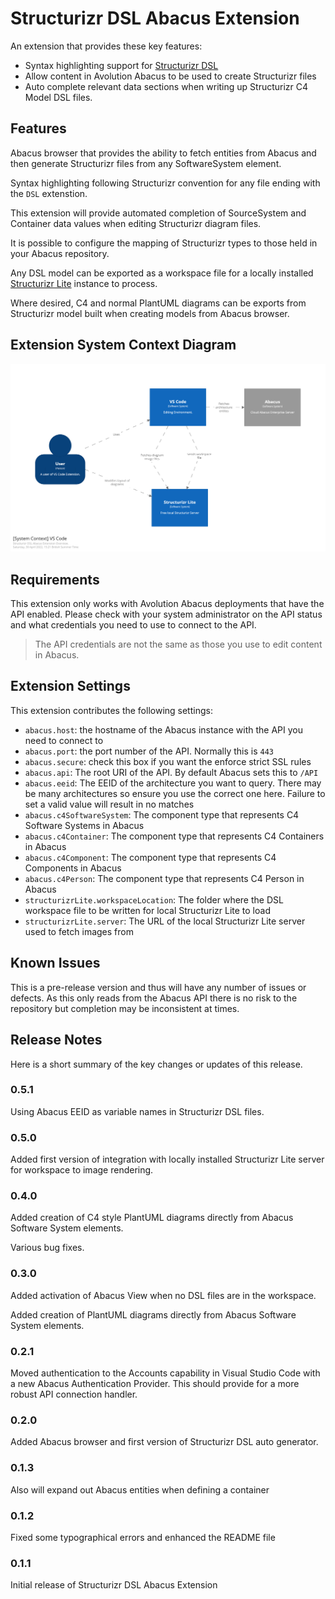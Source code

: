 # Structurizr DSL Abacus Extension

An extension that provides these key features:

* Syntax highlighting support for [Structurizr DSL](https://github.com/structurizr/dsl)
* Allow content in Avolution Abacus to be used to create Structurizr files
* Auto complete relevant data sections when writing up Structurizr C4 Model DSL files.

## Features

Abacus browser that provides the ability to fetch entities from Abacus and then generate Structurizr files from any SoftwareSystem element.

Syntax highlighting following Structurizr convention for any file ending with the `DSL` extenstion.

This extension will provide automated completion of SourceSystem and Container data values when editing Structurizr diagram files.

It is possible to configure the mapping of Structurizr types to those held in your Abacus repository.

Any DSL model can be exported as a workspace file for a locally installed [Structurizr Lite](https://structurizr.com/help/lite) instance to process.

Where desired, C4 and normal PlantUML diagrams can be exports from Structurizr model built when creating models from Abacus browser.

## Extension System Context Diagram

![System Context](https://raw.githubusercontent.com/gfrsoftware/images/main/structurizr/structurizr-71878-SystemContext.png)

## Requirements

This extension only works with Avolution Abacus deployments that have the API enabled. Please check with your system administrator on the API status and what credentials you need to use to connect to the API.

>The API credentials are not the same as those you use to edit content in Abacus.

## Extension Settings

This extension contributes the following settings:

* `abacus.host`: the hostname of the Abacus instance with the API you need to connect to
* `abacus.port`: the port number of the API. Normally this is `443`
* `abacus.secure`: check this box if you want the enforce strict SSL rules
* `abacus.api`: The root URI of the API. By default Abacus sets this to `/API`
* `abacus.eeid`: The EEID of the architecture you want to query. There may be many architectures so ensure you use the correct one here. Failure to set a valid value will result in no matches
* `abacus.c4SoftwareSystem`: The component type that represents C4 Software Systems in Abacus
* `abacus.c4Container`: The component type that represents C4 Containers in Abacus
* `abacus.c4Component`: The component type that represents C4 Components in Abacus
* `abacus.c4Person`: The component type that represents C4 Person in Abacus
* `structurizrLite.workspaceLocation`: The folder where the DSL workspace file to be written for local Structurizr Lite to load
* `structurizrLite.server`: The URL of the local Structurizr Lite server used to fetch images from

## Known Issues

This is a pre-release version and thus will have any number of issues or defects. As this only reads from the Abacus API there is no risk to the repository but completion may be inconsistent at times.

## Release Notes

Here is a short summary of the key changes or updates of this release.

### 0.5.1

Using Abacus EEID as variable names in Structurizr DSL files.

### 0.5.0

Added first version of integration with locally installed Structurizr Lite server for workspace to image rendering.

### 0.4.0

Added creation of C4 style PlantUML diagrams directly from Abacus Software System elements.

Various bug fixes.

### 0.3.0

Added activation of Abacus View when no DSL files are in the workspace.

Added creation of PlantUML diagrams directly from Abacus Software System elements.

### 0.2.1

Moved authentication to the Accounts capability in Visual Studio Code with a new Abacus Authentication Provider. This should provide for a more robust API connection handler.

### 0.2.0

Added Abacus browser and first version of Structurizr DSL auto generator.

### 0.1.3

Also will expand out Abacus entities when defining a container

### 0.1.2

Fixed some typographical errors and enhanced the README file

### 0.1.1

Initial release of Structurizr DSL Abacus Extension
